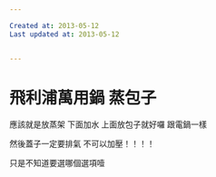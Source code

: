 ```yaml
---

Created at: 2013-05-12
Last updated at: 2013-05-12


---
```


# 飛利浦萬用鍋 蒸包子


應該就是放蒸架 下面加水 上面放包子就好囉
跟電鍋一樣  

然後蓋子一定要排氣
不可以加壓！！！！

只是不知道要選哪個選項噎

